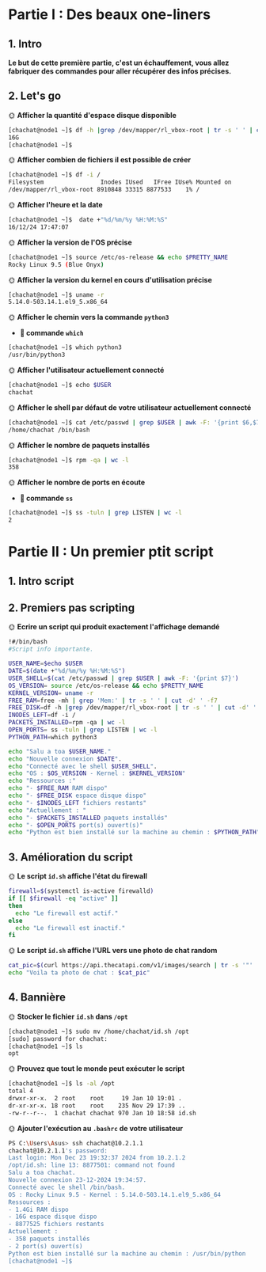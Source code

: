 # Partie I : Des beaux one-liners

## 1. Intro

**Le but de cette première partie, c'est un échauffement, vous allez fabriquer des commandes pour aller récupérer des infos précises.**


## 2. Let's go

🌞 **Afficher la quantité d'espace disque disponible**


```bash
[chachat@node1 ~]$ df -h |grep /dev/mapper/rl_vbox-root | tr -s ' ' | cut -d' ' -f4
16G
[chachat@node1 ~]$
```

🌞 **Afficher combien de fichiers il est possible de créer**


```bash
[chachat@node1 ~]$ df -i /
Filesystem                Inodes IUsed   IFree IUse% Mounted on
/dev/mapper/rl_vbox-root 8910848 33315 8877533    1% /
```

🌞 **Afficher l'heure et la date**


```bash
[chachat@node1 ~]$  date +"%d/%m/%y %H:%M:%S"
16/12/24 17:47:07
```

🌞 **Afficher la version de l'OS précise**


```bash
[chachat@node1 ~]$ source /etc/os-release && echo $PRETTY_NAME
Rocky Linux 9.5 (Blue Onyx)
```

🌞 **Afficher la version du kernel en cours d'utilisation précise**


```bash
[chachat@node1 ~]$ uname -r
5.14.0-503.14.1.el9_5.x86_64
```

🌞 **Afficher le chemin vers la commande `python3`**

- **📎 commande `which`**

```bash
[chachat@node1 ~]$ which python3
/usr/bin/python3
```

🌞 **Afficher l'utilisateur actuellement connecté**


```bash
[chachat@node1 ~]$ echo $USER
chachat
```

🌞 **Afficher le shell par défaut de votre utilisateur actuellement connecté**

```bash
[chachat@node1 ~]$ cat /etc/passwd | grep $USER | awk -F: '{print $6,$7}'
/home/chachat /bin/bash
```

🌞 **Afficher le nombre de paquets installés**


```bash
[chachat@node1 ~]$ rpm -qa | wc -l
358
```

🌞 **Afficher le nombre de ports en écoute**


- **📎 commande `ss`**

```bash
[chachat@node1 ~]$ ss -tuln | grep LISTEN | wc -l
2
```
# Partie II : Un premier ptit script

## 1. Intro script

## 2. Premiers pas scripting

🌞 **Ecrire un script qui produit exactement l'affichage demandé**

```bash
!#/bin/bash
#Script info importante. 

USER_NAME=$echo $USER
DATE=$(date +"%d/%m/%y %H:%M:%S")
USER_SHELL=$(cat /etc/passwd | grep $USER | awk -F: '{print $7}')
OS_VERSION= source /etc/os-release && echo $PRETTY_NAME
KERNEL_VERSION= uname -r
FREE_RAM=free -mh | grep 'Mem:' | tr -s ' ' | cut -d' ' -f7
FREE_DISK=df -h |grep /dev/mapper/rl_vbox-root | tr -s ' ' | cut -d' ' -f4
INODES_LEFT=df -i /
PACKETS_INSTALLED=rpm -qa | wc -l
OPEN_PORTS= ss -tuln | grep LISTEN | wc -l
PYTHON_PATH=which python3

echo "Salu a toa $USER_NAME."
echo "Nouvelle connexion $DATE".
echo "Connecté avec le shell $USER_SHELL".
echo "OS : $OS_VERSION - Kernel : $KERNEL_VERSION"
echo "Ressources :"
echo "- $FREE_RAM RAM dispo"
echo "- $FREE_DISK espace disque dispo"
echo "- $INODES_LEFT fichiers restants"
echo "Actuellement : "
echo "- $PACKETS_INSTALLED paquets installés"
echo "- $OPEN_PORTS port(s) ouvert(s)"
echo "Python est bien installé sur la machine au chemin : $PYTHON_PATH"

```
## 3. Amélioration du script


🌞 **Le script `id.sh` affiche l'état du firewall**

```bash
firewall=$(systemctl is-active firewalld)
if [[ $firewall -eq "active" ]]
then
  echo "Le firewall est actif."
else
  echo "Le firewall est inactif."
fi
```

🌞 **Le script `id.sh` affiche l'URL vers une photo de chat random**

```bash
cat_pic=$(curl https://api.thecatapi.com/v1/images/search | tr -s '"' | cut -d '"' -f8)
echo "Voila ta photo de chat : $cat_pic"
```

## 4. Bannière



🌞 **Stocker le fichier `id.sh` dans `/opt`**
```bash
[chachat@node1 ~]$ sudo mv /home/chachat/id.sh /opt
[sudo] password for chachat:
[chachat@node1 ~]$ ls
opt
```
🌞 **Prouvez que tout le monde peut exécuter le script**

```bash
[chachat@node1 ~]$ ls -al /opt
total 4
drwxr-xr-x.  2 root    root     19 Jan 10 19:01 .
dr-xr-xr-x. 18 root    root    235 Nov 29 17:39 ..
-rw-r--r--.  1 chachat chachat 970 Jan 10 18:58 id.sh
```

🌞 **Ajouter l'exécution au `.bashrc` de votre utilisateur**



```bash
PS C:\Users\Asus> ssh chachat@10.2.1.1
chachat@10.2.1.1's password:
Last login: Mon Dec 23 19:32:37 2024 from 10.2.1.2
/opt/id.sh: line 13: 8877501: command not found
Salu a toa chachat.
Nouvelle connexion 23-12-2024 19:34:57.
Connecté avec le shell /bin/bash.
OS : Rocky Linux 9.5 - Kernel : 5.14.0-503.14.1.el9_5.x86_64
Ressources :
- 1.4Gi RAM dispo
- 16G espace disque dispo
- 8877525 fichiers restants
Actuellement :
- 358 paquets installés
- 2 port(s) ouvert(s)
Python est bien installé sur la machine au chemin : /usr/bin/python
[chachat@node1 ~]$

```

